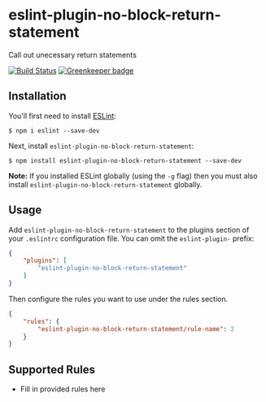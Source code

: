 # eslint-plugin-no-block-return-statement

Call out unecessary return statements

[![Build Status](https://travis-ci.org/easilyBaffled/eslint-plugin-no-block-return-statement-.svg?branch=master)](https://travis-ci.org/easilyBaffled/eslint-plugin-no-block-return-statement-) [![Greenkeeper badge](https://badges.greenkeeper.io/easilyBaffled/eslint-plugin-no-block-return-statement-.svg)](https://greenkeeper.io/)

## Installation

You'll first need to install [ESLint](http://eslint.org):

```
$ npm i eslint --save-dev
```

Next, install `eslint-plugin-no-block-return-statement`:

```
$ npm install eslint-plugin-no-block-return-statement --save-dev
```

**Note:** If you installed ESLint globally (using the `-g` flag) then you must also install `eslint-plugin-no-block-return-statement` globally.

## Usage

Add `eslint-plugin-no-block-return-statement` to the plugins section of your `.eslintrc` configuration file. You can omit the `eslint-plugin-` prefix:

```json
{
    "plugins": [
        "eslint-plugin-no-block-return-statement"
    ]
}
```


Then configure the rules you want to use under the rules section.

```json
{
    "rules": {
        "eslint-plugin-no-block-return-statement/rule-name": 2
    }
}
```

## Supported Rules

* Fill in provided rules here





